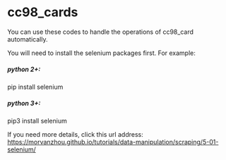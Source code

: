 # cc98_cards
You can use these codes to handle the operations of cc98_card automatically.

You will need to install the selenium packages first.
For example:

##### python 2+:
pip install selenium
##### python 3+:
pip3 install selenium

If you need more details, click this url address: https://morvanzhou.github.io/tutorials/data-manipulation/scraping/5-01-selenium/
